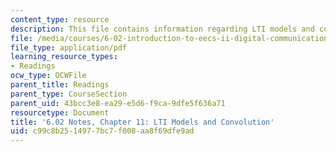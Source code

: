 ```yaml
---
content_type: resource
description: This file contains information regarding LTI models and convolution.
file: /media/courses/6-02-introduction-to-eecs-ii-digital-communication-systems-fall-2012/c99c8b2514977bc7f008aa8f69dfe9ad_MIT6_02F12_chap11.pdf
file_type: application/pdf
learning_resource_types:
- Readings
ocw_type: OCWFile
parent_title: Readings
parent_type: CourseSection
parent_uid: 43bcc3e8-ea29-e5d6-f9ca-9dfe5f636a71
resourcetype: Document
title: '6.02 Notes, Chapter 11: LTI Models and Convolution'
uid: c99c8b25-1497-7bc7-f008-aa8f69dfe9ad
---
```

